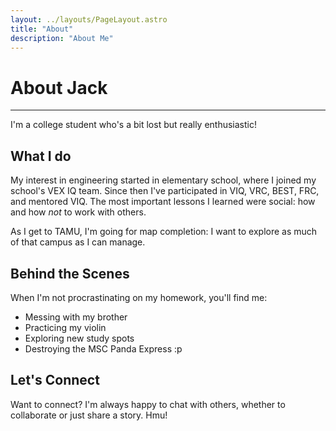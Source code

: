 ```yaml
---
layout: ../layouts/PageLayout.astro
title: "About"
description: "About Me"
---
```


# About Jack

---

I'm a college student who's a bit lost but really enthusiastic!

## What I do

My interest in engineering started in elementary school, where I joined my school's VEX IQ team. Since then I've participated in VIQ, VRC, BEST, FRC, and mentored VIQ. The most important lessons I learned were social: how and how _not_ to work with others.

As I get to TAMU, I'm going for map completion: I want to explore as much of that campus as I can manage.

## Behind the Scenes

When I'm not procrastinating on my homework, you'll find me:

- Messing with my brother
- Practicing my violin
- Exploring new study spots
- Destroying the MSC Panda Express :p

## Let's Connect

Want to connect? I'm always happy to chat with others, whether to collaborate or just share a story. Hmu!
